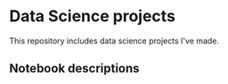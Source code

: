 # Data Science projects

This repository includes data science projects I've made.

## Notebook descriptions
